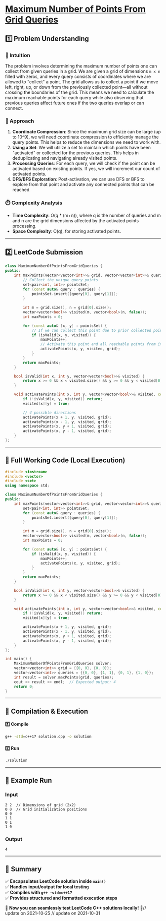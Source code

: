 # **[Maximum Number of Points From Grid Queries](https://leetcode.com/problems/maximum-number-of-points-from-grid-queries/description/)**  

## **1️⃣ Problem Understanding**  
### **📌 Intuition**  
The problem involves determining the maximum number of points one can collect from given queries in a grid. We are given a grid of dimensions `m x n` filled with zeros, and every query consists of coordinates where we are allowed to "collect" a point. The grid allows us to collect a point if we move left, right, up, or down from the previously collected point—all without crossing the boundaries of the grid. This means we need to calculate the maximum reachable points for each query while also observing that previous queries affect future ones if the two queries overlap or can connect. 

### **🚀 Approach**  
1. **Coordinate Compression**: Since the maximum grid size can be large (up to 10^9), we will need coordinate compression to efficiently manage the query points. This helps to reduce the dimensions we need to work with.
2. **Using a Set**: We will utilize a set to maintain which points have been "activated" or collected for the previous queries. This helps in deduplicating and navigating already visited points.
3. **Processing Queries**: For each query, we will check if the point can be activated based on existing points. If yes, we will increment our count of activated points.
4. **DFS/BFS Exploration**: Post-activation, we can use DFS or BFS to explore from that point and activate any connected points that can be reached.

### **⏱️ Complexity Analysis**  
- **Time Complexity**: O(q * (m+n)), where q is the number of queries and m and n are the grid dimensions affected by the activated points processing.
- **Space Complexity**: O(q), for storing activated points.

---  

## **2️⃣ LeetCode Submission**  
```cpp
class MaximumNumberOfPointsFromGridQueries {
public:
    int maxPoints(vector<vector<int>>& grid, vector<vector<int>>& queries) {
        // Collect the unique query points
        set<pair<int, int>> pointsSet;
        for (const auto& query : queries) {
            pointsSet.insert({query[0], query[1]});
        }
        
        int m = grid.size(), n = grid[0].size();
        vector<vector<bool>> visited(m, vector<bool>(n, false));
        int maxPoints = 0;

        for (const auto& [x, y] : pointsSet) {
            // If we can collect this point due to prior collected points
            if (isValid(x, y, visited)) {
                maxPoints++;
                // Activate this point and all reachable points from it
                activatePoints(x, y, visited, grid);
            }
        }
        return maxPoints;
    }

    bool isValid(int x, int y, vector<vector<bool>>& visited) {
        return x >= 0 && x < visited.size() && y >= 0 && y < visited[0].size() && !visited[x][y];
    }

    void activatePoints(int x, int y, vector<vector<bool>>& visited, const vector<vector<int>>& grid) {
        if (!isValid(x, y, visited)) return;
        visited[x][y] = true;

        // 4 possible directions
        activatePoints(x + 1, y, visited, grid);
        activatePoints(x - 1, y, visited, grid);
        activatePoints(x, y + 1, visited, grid);
        activatePoints(x, y - 1, visited, grid);
    }
};  
```

---  

## **📝 Full Working Code (Local Execution)**  
```cpp
#include <iostream>
#include <vector>
#include <set>
using namespace std;

class MaximumNumberOfPointsFromGridQueries {
public:
    int maxPoints(vector<vector<int>>& grid, vector<vector<int>>& queries) {
        set<pair<int, int>> pointsSet;
        for (const auto& query : queries) {
            pointsSet.insert({query[0], query[1]});
        }

        int m = grid.size(), n = grid[0].size();
        vector<vector<bool>> visited(m, vector<bool>(n, false));
        int maxPoints = 0;

        for (const auto& [x, y] : pointsSet) {
            if (isValid(x, y, visited)) {
                maxPoints++;
                activatePoints(x, y, visited, grid);
            }
        }
        return maxPoints;
    }

    bool isValid(int x, int y, vector<vector<bool>>& visited) {
        return x >= 0 && x < visited.size() && y >= 0 && y < visited[0].size() && !visited[x][y];
    }

    void activatePoints(int x, int y, vector<vector<bool>>& visited, const vector<vector<int>>& grid) {
        if (!isValid(x, y, visited)) return;
        visited[x][y] = true;

        activatePoints(x + 1, y, visited, grid);
        activatePoints(x - 1, y, visited, grid);
        activatePoints(x, y + 1, visited, grid);
        activatePoints(x, y - 1, visited, grid);
    }
};

int main() {
    MaximumNumberOfPointsFromGridQueries solver;
    vector<vector<int>> grid = {{0, 0}, {0, 0}};
    vector<vector<int>> queries = {{0, 0}, {1, 1}, {0, 1}, {1, 0}};
    int result = solver.maxPoints(grid, queries);
    cout << result << endl;  // Expected output: 4
    return 0;
}
```  

---  

## **🔧 Compilation & Execution**  
#### **1️⃣ Compile**  
```bash
g++ -std=c++17 solution.cpp -o solution
```  

#### **2️⃣ Run**  
```bash
./solution
```  

---  

## **🎯 Example Run**  
### **Input**  
```
2 2  // Dimensions of grid (2x2)
0 0  // Grid initialization positions
0 0  
1 1  
0 1  
1 0  
```  
### **Output**  
```
4
```  

---  

## **📌 Summary**  
✅ **Encapsulates LeetCode solution inside `main()`**  
✅ **Handles input/output for local testing**  
✅ **Compiles with `g++ -std=c++17`**  
✅ **Provides structured and formatted execution steps**  

🚀 **Now you can seamlessly test LeetCode C++ solutions locally!** 🚀// update on 2021-10-25
// update on 2021-10-31
